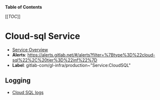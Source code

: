 <!-- MARKER: do not edit this section directly. Edit services/service-catalog.yml then run scripts/generate-docs -->

**Table of Contents**

[[_TOC_]]

#  Cloud-sql Service
* [Service Overview](https://dashboards.gitlab.net/d/cloud-sql-main/cloud-sql-overview)
* **Alerts**: https://alerts.gitlab.net/#/alerts?filter=%7Btype%3D%22cloud-sql%22%2C%20tier%3D%22inf%22%7D
* **Label**: gitlab-com/gl-infra/production~"Service:CloudSQL"

## Logging

* [Cloud SQL logs](https://cloudlogging.app.goo.gl/uJN6NWcjtK8mwaN89)

<!-- END_MARKER -->

<!-- ## Summary -->

<!-- ## Architecture -->

<!-- ## Performance -->

<!-- ## Scalability -->

<!-- ## Availability -->

<!-- ## Durability -->

<!-- ## Security/Compliance -->

<!-- ## Monitoring/Alerting -->

<!-- ## Links to further Documentation -->
